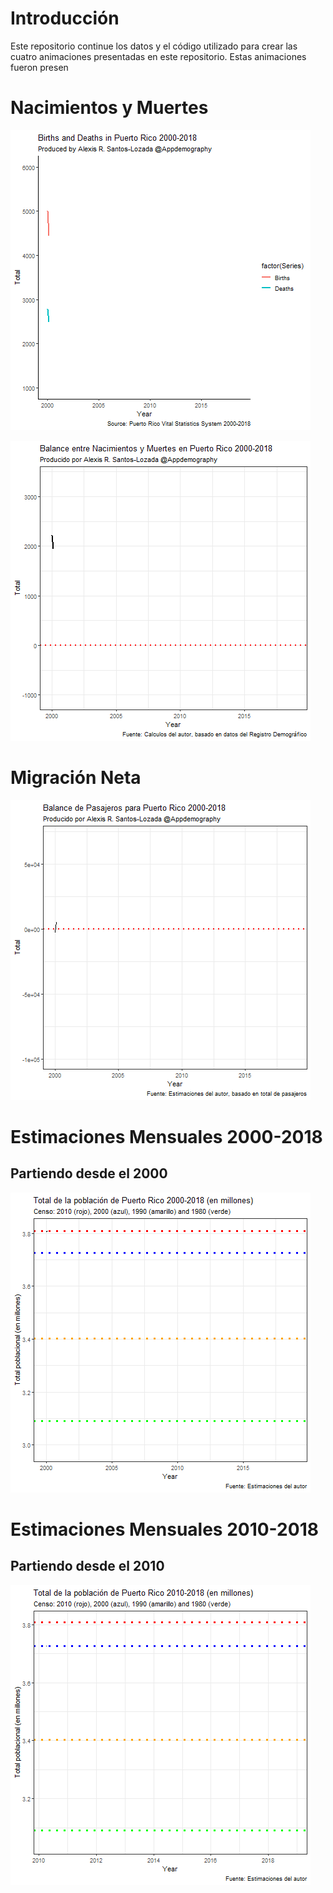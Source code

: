 # Introducción
Este repositorio continue los datos y el código utilizado para crear las cuatro animaciones presentadas en este repositorio. 
Estas animaciones fueron presen

# Nacimientos y Muertes 
![Nacimientos y Muertes, PR 2000-18](pr_anim.gif)

![Balance entre Nacimientos y Muertes, PR 2000-18](pr_anim2.gif)

# Migración Neta
![Balance de Pasajeros](pr_anim3.gif)

# Estimaciones Mensuales 2000-2018
## Partiendo desde el 2000
![Poblacion de Puerto Rico y conteos censales 2000-2018](pr_anim4.gif)

# Estimaciones Mensuales 2010-2018
## Partiendo desde el 2010
![Poblacion de Puerto Rico y conteos censales 2010-2018](pr_anim5.gif)
